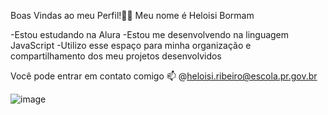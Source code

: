 Boas Vindas ao meu Perfil!💙💙
Meu nome é Heloisi Bormam 

-Estou estudando na Alura
-Estou me desenvolvendo na linguagem JavaScript
-Utilizo esse espaço para minha organização e compartilhamento dos meu projetos desenvolvidos

Você pode entrar em contato comigo 📫
@heloisi.ribeiro@escola.pr.gov.br

![image](https://github.com/user-attachments/assets/b10c97e0-6adc-4e98-83df-ee4821517bc3)
